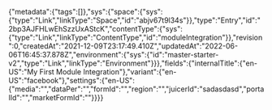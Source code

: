 {"metadata":{"tags":[]},"sys":{"space":{"sys":{"type":"Link","linkType":"Space","id":"abjv67t9l34s"}},"type":"Entry","id":"2bp3AJFHLwEhSzzUxAStcK","contentType":{"sys":{"type":"Link","linkType":"ContentType","id":"moduleIntegration"}},"revision":0,"createdAt":"2021-12-09T23:17:49.410Z","updatedAt":"2022-06-06T16:45:37.878Z","environment":{"sys":{"id":"master-starter-v2","type":"Link","linkType":"Environment"}}},"fields":{"internalTitle":{"en-US":"My First Module Integration"},"variant":{"en-US":"facebook"},"settings":{"en-US":{"media":"","dataPer":"","formId":"","region":"","juicerId":"sadasdasd","portalId":"","marketFormId":""}}}}